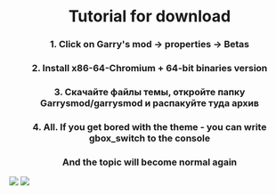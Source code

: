 <h1 align="center">Tutorial for download</h1> 

<h3 align="center">1. Click on Garry's mod -> properties -> Betas</h3>
<h3 align="center">2. Install x86-64-Chromium + 64-bit binaries version</h3>
<h3 align="center">3. Скачайте файлы темы, откройте папку Garrysmod/garrysmod и распакуйте туда архив</h3>
<h3 align="center">4. All. If you get bored with the theme - you can write gbox_switch to the console</h3>
<h3 align="center">And the topic will become normal again</h3>

<img src="https://i.imgur.com/wdrDsYr.png">
<img src="https://i.imgur.com/BQELNPj.png">